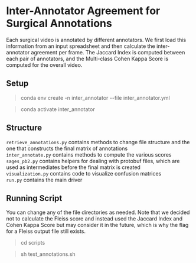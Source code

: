 # Inter-Annotator Agreement for Surgical Annotations
Each surgical video is annotated by different annotators. We first load this information from an input spreadsheet and then calculate the inter-annotator agreement per frame. The Jaccard Index is computed between each pair of annotators, and the Multi-class Cohen Kappa Score is computed for the overall video.

## Setup
> conda env create -n inter_annotator --file inter_annotator.yml

> conda activate inter_annotator


## Structure
`retrieve_annotations.py` contains methods to change file structure and the one that constructs the final matrix of annotations  
`inter_annotate.py` contains methods to compute the various scores  
`sages_pb2.py` contains helpers for dealing with protobuf files, which are used as intermediates before the final matrix is created  
`visualization.py` contains code to visualize confusion matrices  
`run.py` contains the main driver  


## Running Script
You can change any of the file directories as needed. Note that we decided not to calculate the Fleiss score and instead used the Jaccard Index and Cohen Kappa Score but may consider it in the future, which is why the flag for a Fleiss output file still exists.
> cd scripts

> sh test_annotations.sh